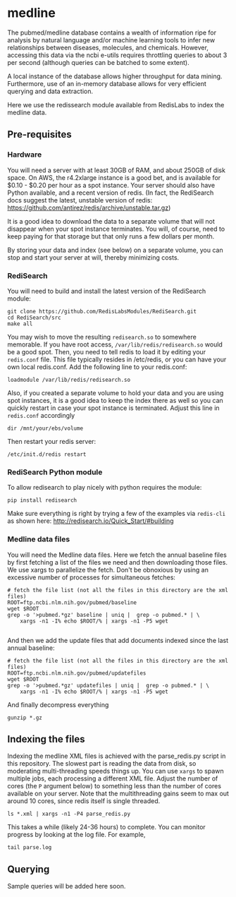 # medline

The pubmed/medline database contains a wealth of information ripe for analysis by 
natural language and/or machine learning tools to infer new relationships between 
diseases, molecules, and chemicals.  However, accessing this data via the ncbi 
e-utils requires throttling queries to about 3 per second (although queries can 
be batched to some extent).

A local instance of the database allows higher throughput for data mining.  
Furthermore, use of an in-memory database allows for very efficient querying and 
data extraction. 

Here we use the redissearch module available from RedisLabs to index the medline 
data.

## Pre-requisites

### Hardware

You will need a server with at least 30GB of RAM, and about 250GB of disk space. 
On AWS, the r4.2xlarge instance is a good bet, and is available for $0.10 - $0.20 per 
hour as a spot instance.  Your server should also have Python available, and 
a recent version of redis.  (In fact, the RediSearch docs suggest the latest, 
unstable version of redis: https://github.com/antirez/redis/archive/unstable.tar.gz)

It is a good idea to download the data to a separate volume that will not 
disappear when your spot instance terminates.  You will, of course, need to keep 
paying for that storage but that only runs a few dollars per month.

By storing your data and index (see below) on a separate volume, you can stop 
and start your server at will, thereby minimizing costs.

### RediSearch

You will need to build and install the latest version of the RediSearch module:
```
git clone https://github.com/RedisLabsModules/RediSearch.git
cd RediSearch/src
make all
```
You may wish to move the resulting `redisearch.so` to somewhere memorable.  If you 
have root access, `/var/lib/redis/redisearch.so` would be a good spot.  Then, 
you need to tell redis to load it by editing your `redis.conf` file.  This file 
typically resides in /etc/redis, or you can have your own local redis.conf.  Add the 
following line to your redis.conf:

```
loadmodule /var/lib/redis/redisearch.so
```
Also, if you created a separate volume to hold your data and you are using spot 
instances, it is a good idea to keep the index there as well so you can quickly 
restart in case your spot instance is terminated.  Adjust this line in `redis.conf` 
accordingly

```
dir /mnt/your/ebs/volume
```

Then restart your redis server:

```
/etc/init.d/redis restart
```
### RediSearch Python module


To allow redisearch to play nicely with python requires the module:
```
pip install redisearch
```

Make sure everything is right by trying a few of the examples via `redis-cli` as 
shown here: http://redisearch.io/Quick_Start/#building

### Medline data files

You will need the Medline data files.  Here we fetch the annual baseline files by
first fetching a list of the files we need and then downloading those files.  We use 
xargs to parallelize the fetch.  Don't be obnoxious by using an excessive number of 
processes for simultaneous fetches:

```
# fetch the file list (not all the files in this directory are the xml files)
ROOT=ftp.ncbi.nlm.nih.gov/pubmed/baseline
wget $ROOT
grep -o '>pubmed.*gz' baseline | uniq |  grep -o pubmed.* | \
    xargs -n1 -I% echo $ROOT/% | xargs -n1 -P5 wget
    
```

And then we add the update files that add documents indexed since the last annual 
baseline:

```
# fetch the file list (not all the files in this directory are the xml files)
ROOT=ftp.ncbi.nlm.nih.gov/pubmed/updatefiles
wget $ROOT
grep -o '>pubmed.*gz' updatefiles | uniq |  grep -o pubmed.* | \
    xargs -n1 -I% echo $ROOT/% | xargs -n1 -P5 wget

```
And finally decompress everything

```
gunzip *.gz
```

## Indexing the files

Indexing the medline XML files is achieved with the parse_redis.py script in this repository.
The slowest part is reading the data from disk, so moderating multi-threading speeds 
things up.  You can use `xargs` to spawn multiple jobs, each processing a different XML 
file.  Adjust the number of cores (the `P` argument below) to something less than
the number of cores available on your server.  Note that the multithreading gains seem to 
max out around 10 cores, since redis itself is single threaded. 

```
ls *.xml | xargs -n1 -P4 parse_redis.py 
```
This takes a while (likely 24-36 hours) to complete.  You can monitor progress by looking at 
the log file.  For example,

```
tail parse.log
```

## Querying

Sample queries will be added here soon.  



```





